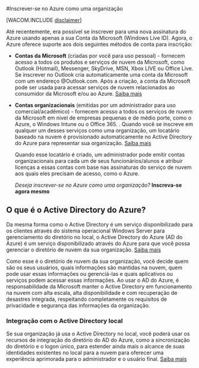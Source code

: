 <properties umbracoNaviHide="0" pageTitle="Como configurar os serviços de nuvem" metaKeywords="serviços de nuvem do Azure, serviço de nuvem, configurar o serviço de nuvem" description="Saiba como configurar os serviços de nuvem do Azure." linkid="manage-windows-how-to-guide-storage-accounts" urlDisplayName="Tutorial sobre contas de armazenamento" headerExpose="" footerExpose="" disqusComments="1" title="Inscrever-se no Azure como uma organização" authors="" />



#Inscrever-se no Azure como uma organização

[WACOM.INCLUDE [disclaimer](../includes/disclaimer.md)]

Até recentemente, era possível se inscrever para uma nova assinatura do Azure usando apenas a sua Conta da Microsoft (Windows Live ID). Agora, o Azure oferece suporte aos dois seguintes métodos de conta para inscrição:

* **Contas da Microsoft** (criadas por você para uso pessoal) - fornecem acesso a todos os produtos e serviços de nuvem da Microsoft, como Outlook (Hotmail), Messenger, SkyDrive, MSN, Xbox LIVE ou Office Live. Se inscrever no Outlook cria automaticamente uma conta da Microsoft com um endereço @Outlook.com. Após a criação, a conta da Microsoft pode ser usada para acessar serviços de nuvem relacionados ao consumidor da Microsoft e/ou ao Azure. [Saiba mais](http://windows.microsoft.com/pt-br/windows-live/sign-in-what-is-microsoft-account)

* **Contas organizacionais** (emitidas por um administrador para uso comercial/acadêmico) - fornecem acesso a todos os serviços de nuvem da Microsoft em nível de empresas pequenas e de médio porte, como o Azure, o Windows Intune ou o Office 365. . Quando você se inscreve em qualquer um desses serviços como uma organização, um locatário baseado na nuvem é provisionado automaticamente no Active Directory do Azure para representar sua organização. [Saiba mais](http://technet.microsoft.com/pt-br/library/jj573650) 

	Quando esse locatário é criado, um administrador pode emitir contas organizacionais para cada um de seus funcionários/alunos e atribuir licenças a essas contas com base nas assinaturas do serviço de nuvem aos quais eles precisam de acesso, como o Azure. 

	*Deseja inscrever-se no Azure como uma organização?* **Inscreva-se agora mesmo**

<h2>O que é o Active Directory do Azure?</h2>

Da mesma forma como o Active Directory é um serviço disponibilizado para os clientes através do sistema operacional Windows Server para gerenciamento do diretório no local, o Active Directory do Azure (AD do Azure) é um serviço disponibilizado através do Azure para que você possa gerenciar o diretório de nuvem da sua organização. [Saiba mais](http://technet.microsoft.com/pt-br/library/hh967619)

Como esse é o diretório de nuvem da sua organização, você decide quem são os seus usuários, quais informações são mantidas na nuvem, quem pode usar essas informações ou gerenciá-las e quais aplicativos ou serviços podem acessar essas informações. Ao usar o AD do Azure, é responsabilidade da Microsoft manter o Active Directory em funcionamento na nuvem com alta escala, alta disponibilidade e com recuperação de desastres integrada, respeitando completamente os requisitos de privacidade e segurança das informações da organização.

<h3>Integração com o Active Directory local</h3>

Se sua organização já usa o Active Directory no local, você poderá usar os recursos de integração do diretório do AD do Azure, como a sincronização do diretório e o logon único, para estender ainda mais o alcance de suas identidades existentes no local para a nuvem para oferecer uma experiência aprimorada para o administrador e o usuário final. [Saiba mais](http://technet.microsoft.com/pt-br/library/jj573653)

